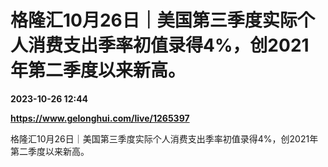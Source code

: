 # 格隆汇10月26日｜美国第三季度实际个人消费支出季率初值录得4%，创2021年第二季度以来新高。

**2023-10-26 12:44**

**https://www.gelonghui.com/live/1265397**

格隆汇10月26日｜美国第三季度实际个人消费支出季率初值录得4%，创2021年第二季度以来新高。